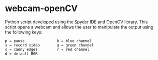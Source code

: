 # webcam-openCV
Python script developed using the Spyder IDE and OpenCV library. This script opens a webcam and allows the user to manipulate the output using 
the following keys:
    
    p = pause               b = blue channel  
    s = record video        g = green channel   
    c = canny edges         r = red channel
    d = default BGR
